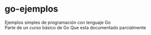 # go-ejemplos
Ejemplos simples de programación con lenguaje Go  
Parte de un curso básico de Go
Que esta documentado parcialmente